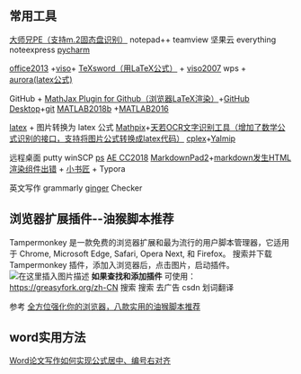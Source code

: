 ## 常用工具
[大师兄PE（支持m.2固态盘识别）](https://www.52pojie.cn/thread-580716-1-1.html)
notepad++		teamview 	坚果云	everything	noteexpress	 [pycharm](https://www.cnblogs.com/flyLove/p/9322698.html)	

[office2013](https://blog.csdn.net/ZUFE_ZXh/article/details/72598601)	+[viso](https://blog.csdn.net/qq_20372833/article/details/79524803)+ [TeXsword（用LaTeX公式）](https://www.bbsmax.com/A/pRdB2yX9dn/) + [viso2007](http://www.ddooo.com/softdown/59233.htm)
wps + [aurora(latex公式)](https://blog.csdn.net/m0_37907383/article/details/90238946)

GitHub + [MathJax Plugin for Github（浏览器LaTeX渲染）](https://chrome.google.com/webstore/detail/mathjax-plugin-for-github/ioemnmodlmafdkllaclgeombjnmnbima?utm_source=chrome-app-launcher-info-dialog)+[GitHub Desktop](https://help.github.com/cn/desktop/getting-started-with-github-desktop/creating-your-first-repository-using-github-desktop)+[git](https://www.jianshu.com/p/72239691b88c)
[MATLAB2018b](https://blog.csdn.net/josslyn/article/details/79898261) +[MATLAB2016](https://blog.csdn.net/f156207495/article/details/77917778)

[latex](https://www.jianshu.com/p/a0754706ad33)  +  图片转换为 latex 公式 [Mathpix](https://mathpix.com/)+[天若OCR文字识别工具（增加了数学公式识别的接口，支持将图片公式转换成latex代码）](https://www.ghpym.com/trocr.html)
[cplex](https://blog.csdn.net/funine/article/details/88064664)+[Yalmip](https://yalmip.github.io/)

远程桌面 putty winSCP
[ps](https://blog.csdn.net/qq_23591767/article/details/81233411)  [AE CC2018](https://jingyan.baidu.com/article/3c48dd34ae5922e10ae35874.html)
[MarkdownPad2](https://www.jianshu.com/p/888322c6bf6d)+[markdown发生HTML渲染组件出错](https://blog.csdn.net/geekqian/article/details/78342581) + [小书匠](http://soft.xiaoshujiang.com/) + Typora

英文写作 grammarly  [ginger](http://www.ddooo.com/softdown/107398.htm#dltab)  Checker



## 浏览器扩展插件--油猴脚本推荐
Tampermonkey 是一款免费的浏览器扩展和最为流行的用户脚本管理器，它适用于 Chrome, Microsoft Edge, Safari, Opera Next, 和 Firefox。 
搜索并下载 Tampermonkey 插件，添加入浏览器后，点击图片，启动插件。
![在这里插入图片描述](https://img-blog.csdnimg.cn/20190718113314547.png?x-oss-process=image/watermark,type_ZmFuZ3poZW5naGVpdGk,shadow_10,text_aHR0cHM6Ly9ibG9nLmNzZG4ubmV0L2NoZXN0bnV0c3M=,size_16,color_FFFFFF,t_70)
**如果查找和添加插件**
可使用： https://greasyfork.org/zh-CN    搜索
搜索 去广告    csdn	  划词翻译

参考
[全方位强化你的浏览器，八款实用的油猴脚本推荐](https://mp.weixin.qq.com/s?__biz=MzIwMzUxMDY1MA==&mid=2247497843&idx=1&sn=c1a1237883804e05408a439288af40a4&chksm=96ccfe66a1bb77709b7235b899135fd9390ede73cf72ede5438f51af5e7374ad9c2ecec697e3&scene=0&xtrack=1&key=0c05566442c631fc8510e1c9b80bc035bb232dd3d863c890f570018376fb266a3ea5f5f5545a03c3d26b6c6796e96d5e3f1cda520a64b30e6b6d648fdbd868acc01705e69ca4cc456089ad3da536527e&ascene=1&uin=MTU4Mjc1MzEyMQ==&devicetype=Windows%2010&version=62060833&lang=zh_CN&pass_ticket=e9OfqrjMNcyUYZvrvBGvNefymfRT/rQN79MbUiJcxxTlJomYf6N8yEtkElJGr3T8)


## word实用方法
[Word论文写作如何实现公式居中、编号右对齐](http://xinzhi.wenda.so.com/a/1542514863209289)

